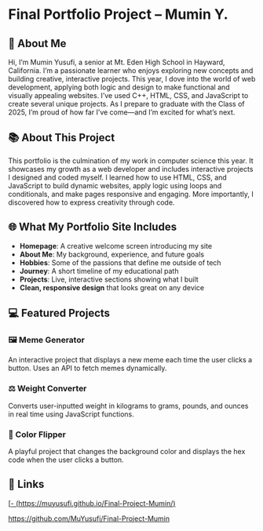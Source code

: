 # Final Portfolio Project – Mumin Y.

## 👋 About Me
Hi, I’m Mumin Yusufi, a senior at Mt. Eden High School in Hayward, California. I’m a passionate learner who enjoys exploring new concepts and building creative, interactive projects. This year, I dove into the world of web development, applying both logic and design to make functional and visually appealing websites. I’ve used C++, HTML, CSS, and JavaScript to create several unique projects. As I prepare to graduate with the Class of 2025, I’m proud of how far I’ve come—and I’m excited for what’s next.

## 📚 About This Project
This portfolio is the culmination of my work in computer science this year. It showcases my growth as a web developer and includes interactive projects I designed and coded myself. I learned how to use HTML, CSS, and JavaScript to build dynamic websites, apply logic using loops and conditionals, and make pages responsive and engaging. More importantly, I discovered how to express creativity through code.

## 🌐 What My Portfolio Site Includes
- **Homepage**: A creative welcome screen introducing my site
- **About Me**: My background, experience, and future goals
- **Hobbies**: Some of the passions that define me outside of tech
- **Journey**: A short timeline of my educational path
- **Projects**: Live, interactive sections showing what I built
- **Clean, responsive design** that looks great on any device

## 💻 Featured Projects

### 🖼 Meme Generator
An interactive project that displays a new meme each time the user clicks a button. Uses an API to fetch memes dynamically.

### ⚖️ Weight Converter
Converts user-inputted weight in kilograms to grams, pounds, and ounces in real time using JavaScript functions.

### 🎨 Color Flipper
A playful project that changes the background color and displays the hex code when the user clicks a button.

## 🔗 Links
[[- (https://muyusufi.github.io/Final-Project-Mumin/)
](https://muyusufi.github.io/Final-Project-Mumin/)

https://github.com/MuYusufi/Final-Project-Mumin 


